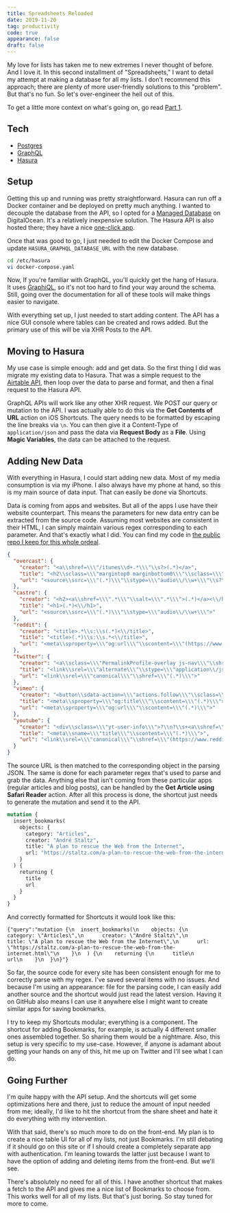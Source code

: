 ```yaml
---
title: Spreadsheets Reloaded
date: 2019-11-20
tag: productivity
code: true
appearance: false
draft: false
---
```


My love for lists has taken me to new extremes I never thought of before. And I love it. In this second installment of "Spreadsheets," I want to detail my attempt at making a database for all my lists. I don't recommend this approach; there are plenty of more user-friendly solutions to this "problem". But that's no fun. So let's over-engineer the hell out of this.

To get a little more context on what's going on, go read [Part 1](/spreadsheets/).

## Tech
- [Postgres](https://www.postgresql.org)
- [GraphQL](https://graphql.org)
- [Hasura](https://hasura.io)

## Setup
Getting this up and running was pretty straightforward. Hasura can run off a Docker container and be deployed on pretty much anything. I wanted to decouple the database from the API, so I opted for a [Managed Database](https://www.digitalocean.com/products/managed-databases/) on DigitalOcean. It's a relatively inexpensive solution. The Hasura API is also hosted there; they have a nice [one-click app](https://marketplace.digitalocean.com/apps/hasura-graphql).

Once that was good to go, I just needed to edit the Docker Compose and update `HASURA_GRAPHQL_DATABASE_URL` with the new database.

```bash
cd /etc/hasura
vi docker-compose.yaml
```

Now, If you're familiar with GraphQL, you'll quickly get the hang of Hasura. It uses [GraphiQL](https://github.com/graphql/graphiql), so it's not too hard to find your way around the schema. Still, going over the documentation for all of these tools will make things easier to navigate.

With everything set up, I just needed to start adding content. The API has a nice GUI console where tables can be created and rows added. But the primary use of this will be via XHR Posts to the API.

## Moving to Hasura
My use case is simple enough: add and get data. So the first thing I did was migrate my existing data to Hasura. That was a simple request to the [Airtable API](https://airtable.com/api), then loop over the data to parse and format, and then a final request to the Hasura API.

GraphQL APIs will work like any other XHR request. We POST our query or mutation to the API. I was actually able to do this via the **Get Contents of URL** action on iOS Shortcuts. The query needs to be formatted by escaping the line breaks via `\n`. You can then give it a Content-Type of `application/json` and pass the data via **Request Body** as a **File**. Using **Magic Variables**, the data can be attached to the request.

## Adding New Data
With everything in Hasura, I could start adding new data. Most of my media consumption is via my iPhone. I also always have my phone at hand, so this is my main source of data input. That can easily be done via Shortcuts.

Data is coming from apps and websites. But all of the apps I use have their website counterpart. This means the parameters for new data entry can be extracted from the source code. Assuming most websites are consistent in their HTML, I can simply maintain various regex corresponding to each parameter. And that's exactly what I did. You can find my code in [the public repo I keep for this whole ordeal](https://github.com/fourjuaneight/data/blob/master/params/parsing.json).

```json
{
  "overcast": {
    "creator": "<a\\shref=\\\"/itunes\\d+.*\\\"\\s?>(.*)</a>",
    "title": "<h2\\sclass=\\\"margintop0 marginbottom0\\\"\\sclass=\\\"title\\\">(.*)<\\/h2>",
    "url": "<source\\ssrc=\\\"(.*)\\\"\\stype=\\\"audio\\/\\w+\\\"\\s?\\/>"
  },
  "castro": {
    "creator": "<h2><a\\shref=\\\".*\\\"\\salt=\\\".*\\\">(.*)</a><\\/h2>",
    "title": "<h1>(.*)<\\/h1>",
    "url": "<source\\ssrc=\\\"(.*)\\\"\\stype=\\\"audio\\/\\w+\\\">"
  },
  "reddit": {
    "creator": "<title>.*\\s:\\s(.*)<\\/title>",
    "title": "<title>(.*)\\s:\\s.*<\\/title>",
    "url": "<meta\\sproperty=\\\"og:url\\\"\\scontent=\\\"(https://www.reddit.com/.*/)\\\"\\/>"
  },
  "twitter": {
    "creator": "<a\\sclass=\\\"PermalinkProfile-overlay js-nav\\\"\\shref=\\\"\\/(.*)\\\">",
    "title": "<link\\srel=\\\"alternate\\\"\\stype=\\\"application\\/json\\+oembed\\\"\\shref=\\\".*\\\"\\stitle=\\\".*\\son\\sTwitter:\\s&quot;(.*)&quot;\\\">",
    "url": "<link\\srel=\\\"canonical\\\"\\shref=\\\"(.*)\\\">"
  },
  "vimeo": {
    "creator": "<button\\sdata-action=\\\"actions.follow\\\"\\sclass=\\\"[a-z_\\s-]+\\\"\\sdata-url=\\\"[a-z0-9/]+\\\"\\sdata-name=\\\"(.*)\\\"\\sdata-user=\\\"\\d+\\\"?\\s>",
    "title": "<meta\\sproperty=\\\"og:title\\\"\\scontent=\\\"(.*)\\\">",
    "url": "<meta\\sproperty=\\\"og:url\\\"\\scontent=\\\"(.*)\\\">"
  },
  "youtube": {
    "creator": "<div\\sclass=\\\"yt-user-info\\\">?\\n?\\s+<a\\shref=\\\".*\\\"\\sclass=\\\".*\\\"\\sdata-sessionlink=\\\".*\\\"?\\s>(.*)</a>",
    "title": "<meta\\sname=\\\"title\\\"\\scontent=\\\"(.*)\\\">",
    "url": "<link\\srel=\\\"canonical\\\"\\shref=\\\"(https://www.reddit.com/.*)\\\"\\/>"
  }
}
```

The source URL is then matched to the corresponding object in the parsing JSON. The same is done for each parameter regex that's used to parse and grab the data. Anything else that isn't coming from these particular apps (regular articles and blog posts), can be handled by the **Get Article using Safari Reader** action. After all this process is done, the shortcut just needs to generate the mutation and send it to the API.

```graphql
mutation {
  insert_bookmarks(
    objects: {
      category: "Articles",
      creator: "André Staltz",
      title: "A plan to rescue the Web from the Internet",
      url: "https://staltz.com/a-plan-to-rescue-the-web-from-the-internet.html"
    }
  ) {
    returning {
      title
      url
    }
  }
}
```

And correctly formatted for Shortcuts it would look like this:
```text
{"query":"mutation {\n  insert_bookmarks(\n    objects: {\n      category: \"Articles\",\n      creator: \"André Staltz\",\n      title: \"A plan to rescue the Web from the Internet\",\n      url: \"https://staltz.com/a-plan-to-rescue-the-web-from-the-internet.html\"\n    }\n  ) {\n    returning {\n      title\n      url\n    }\n  }\n}"}
```

So far, the source code for every site has been consistent enough for me to correctly parse with my regex. I've saved several items with no issues. And because I'm using an appearance: file for the parsing code, I can easily add another source and the shortcut would just read the latest version. Having it on GitHub also means I can use it anywhere else I might want to create similar apps for saving bookmarks.

I try to keep my Shortcuts modular; everything is a component. The shortcut for adding Bookmarks, for example, is actually 4 different smaller ones assembled together. So sharing them would be a nightmare. Also, this setup is very specific to my use-case. However, if anyone is adamant about getting your hands on any of this, hit me up on Twitter and I'll see what I can do.

## Going Further
I'm quite happy with the API setup. And the shortcuts will get some optimizations here and there, just to reduce the amount of input needed from me; ideally, I'd like to hit the shortcut from the share sheet and hate it do everything with my intervention.

With that said, there's so much more to do on the front-end. My plan is to create a nice table UI for all of my lists, not just Bookmarks. I'm still debating if it should go on this site or if I should create a completely separate app with authentication. I'm leaning towards the latter just because I want to have the option of adding and deleting items from the front-end. But we'll see.

There's absolutely no need for all of this. I have another shortcut that makes a fetch to the API and gives me a nice list of Bookmarks to choose from. This works well for all of my lists. But that's just boring. So stay tuned for more to come.

[^1]: This used to be documented, but with their recent moved from beta to full release, I can't seem to find it. Editing the Docker Compose should still work, though I don't recommend this unless you're sure of what you're doing.